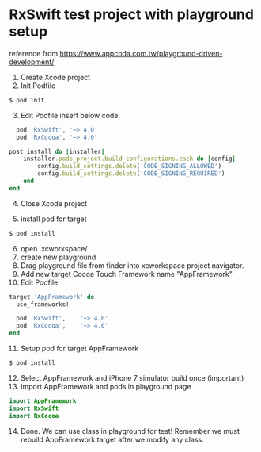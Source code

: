 # RxSwift test project with playground setup
reference from https://www.appcoda.com.tw/playground-driven-development/

1. Create Xcode project 
2. Init Podfile
```bash
$ pod init
```
3. Edit Podfile insert below code.
```ruby
  pod 'RxSwift', '~> 4.0'
  pod 'RxCocoa', '~> 4.0'
```
```ruby
post_install do |installer|
    installer.pods_project.build_configurations.each do |config|
        config.build_settings.delete('CODE_SIGNING_ALLOWED')
        config.build_settings.delete('CODE_SIGNING_REQUIRED')
    end
end
```
4. Close Xcode project

5. install pod for target
```bash
$ pod install
```
6. open .xcworkspace/
7. create new playground
8. Drag playground file from finder into xcworkspace project navigator.
9. Add new target Cocoa Touch Framework name "AppFramework"
10. Edit Podfile
```ruby
target 'AppFramework' do
  use_frameworks!

  pod 'RxSwift',    '~> 4.0'
  pod 'RxCocoa',    '~> 4.0'
end
```
11. Setup pod for target AppFramework
```bash
$ pod install
```
12. Select AppFramework and iPhone 7 simulator build once (important)
13. import AppFramework and pods in playground page
```swift
import AppFramework
import RxSwift
import RxCocoa
```
14. Done. We can use class in playground for test! Remember we must rebuild AppFramework target after we modify any class.

